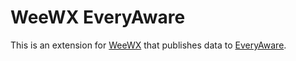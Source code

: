 WeeWX EveryAware
=
This is an extension for [WeeWX](https://github.com/weewx) that publishes data to [EveryAware](http://www.everyaware.eu).
